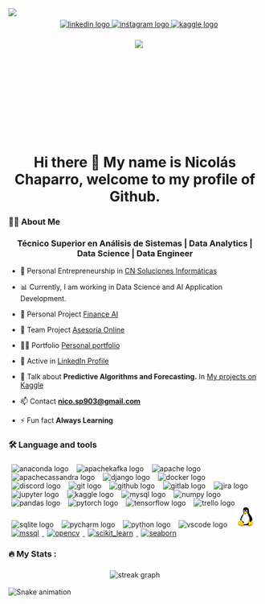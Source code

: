 <img align="left" height="250" src="https://media.giphy.com/media/v1.Y2lkPTc5MGI3NjExbHlpN3Rudjd6YXQ0YTBiODByeGdhdnQ4bDR5eG1uemlxd3ZwOGVxMiZlcD12MV9pbnRlcm5hbF9naWZfYnlfaWQmY3Q9Zw/SfXWQHEj2zVhd0gRai/giphy.gif" />

###

<div align="center">
  <a href="https://www.linkedin.com/in/nicolas-chaparro-012aa325a/" target="_blank">
    <img src="https://img.shields.io/static/v1?message=LinkedIn&logo=linkedin&label=&color=0077B5&logoColor=white&labelColor=&style=for-the-badge" height="25" alt="linkedin logo"  />
  </a>
  <a href="https://www.instagram.com/cn_solucionesinformaticas/" target="_blank">
    <img src="https://img.shields.io/static/v1?message=Instagram&logo=instagram&label=&color=E4405F&logoColor=white&labelColor=&style=for-the-badge" height="25" alt="instagram logo"  />
  </a>
    <a href="https://www.kaggle.com/nicolaschaparro" target="_blank">
    <img src="https://img.shields.io/badge/Kaggle-20BEFF?style=for-the-badge&logo=Kaggle&logoColor=white" height="25" alt="kaggle logo"  />
  </a>
</div>

###
<div align="center">
  <img src="https://visitor-badge.laobi.icu/badge?page_id=NicolasCH24.NicolasCH24&"  />
</div>

###

<br clear="both">

<h1 align="center">Hi there 👋 My name is Nicolás Chaparro, welcome to my profile of Github.</h1>

###

<h3 align="left">👩‍💻  About Me</h3>

<h3 align="center">Técnico Superior en Análisis de Sistemas | Data Analytics | Data Science | Data Engineer</h3>

- 🔭 Personal Entrepreneurship in [CN Soluciones Informáticas](https://www.instagram.com/cn_solucionesinformaticas/)

- 📊 Currently, I am working in Data Science and AI Application Development.

- 🤖 Personal Project [Finance AI](https://www.linkedin.com/posts/nicolas-chaparro-012aa325a_hola-red-les-comparto-un-proyecto-en-el-activity-7206027684626280448-8uPl?utm_source=share&utm_medium=member_desktop)

- 🤝 Team Project [Asesoría Online](https://www.linkedin.com/posts/nicolas-chaparro-012aa325a_datascience-machinelearning-python-activity-7186824089703989248-q5Zi?utm_source=share&utm_medium=member_desktop)

- 👨‍💻 Portfolio [Personal portfolio](https://github.com/NicolasCH24/Portfolio)

- 📝 Active in [LinkedIn Profile](https://www.linkedin.com/in/nicolas-chaparro-012aa325a/)

- 💬 Talk about **Predictive Algorithms and Forecasting.** In [My projects on Kaggle](https://www.kaggle.com/code/nicolaschaparro/forecast-autoreg-autoreg-direct)

- 📫 Contact **nico.sp903@gmail.com**

- ⚡ Fun fact **Always Learning**


###



###

<h3 align="left">🛠 Language and tools</h3>

###

<div align="left">
  <img src="https://cdn.simpleicons.org/anaconda/44A833" height="40" alt="anaconda logo" style="margin: 0 6px;" />
  <img src="https://skillicons.dev/icons?i=kafka" height="40" alt="apachekafka logo" style="margin: 0 6px;" />
  <img src="https://cdn.simpleicons.org/apache/D22128" height="40" alt="apache logo" style="margin: 0 6px;" />
  <img src="https://cdn.simpleicons.org/apachecassandra/1287B1" height="40" alt="apachecassandra logo" style="margin: 0 6px;" />
  <img src="https://skillicons.dev/icons?i=django" height="40" alt="django logo" style="margin: 0 6px;" />
  <img src="https://cdn.simpleicons.org/docker/2496ED" height="40" alt="docker logo" style="margin: 0 6px;" />
  <img src="https://cdn.simpleicons.org/discord/5865F2" height="40" alt="discord logo" style="margin: 0 6px;" />
  <img src="https://skillicons.dev/icons?i=git" height="40" alt="git logo" style="margin: 0 6px;" />
  <img src="https://skillicons.dev/icons?i=github" height="40" alt="github logo" style="margin: 0 6px;" />
  <img src="https://cdn.simpleicons.org/gitlab/FC6D26" height="40" alt="gitlab logo" style="margin: 0 6px;" />
  <img src="https://cdn.simpleicons.org/jira/0052CC" height="40" alt="jira logo" style="margin: 0 6px;" />
  <img src="https://cdn.simpleicons.org/jupyter/F37626" height="40" alt="jupyter logo" style="margin: 0 6px;" />
  <img src="https://cdn.simpleicons.org/kaggle/20BEFF" height="40" alt="kaggle logo" style="margin: 0 6px;" />
  <img src="https://skillicons.dev/icons?i=mysql" height="40" alt="mysql logo" style="margin: 0 6px;" />
  <img src="https://cdn.simpleicons.org/numpy/013243" height="40" alt="numpy logo" style="margin: 0 6px;" />
  <img src="https://cdn.simpleicons.org/pandas/150458" height="40" alt="pandas logo" style="margin: 0 6px;" />
  <img src="https://cdn.simpleicons.org/pytorch/EE4C2C" height="40" alt="pytorch logo" style="margin: 0 6px;" />
  <img src="https://cdn.simpleicons.org/tensorflow/FF6F00" height="40" alt="tensorflow logo" style="margin: 0 6px;" />
  <img src="https://cdn.simpleicons.org/trello/0052CC" height="40" alt="trello logo" style="margin: 0 6px;" />
  <img src="https://skillicons.dev/icons?i=sqlite" height="40" alt="sqlite logo" style="margin: 0 6px;" />
  <img src="https://cdn.jsdelivr.net/gh/devicons/devicon/icons/pycharm/pycharm-original.svg" height="40" alt="pycharm logo" style="margin: 0 6px;" />
  <img src="https://cdn.jsdelivr.net/gh/devicons/devicon/icons/python/python-original.svg" height="40" alt="python logo" style="margin: 0 6px;" />
  <img src="https://cdn.jsdelivr.net/gh/devicons/devicon/icons/vscode/vscode-original.svg" height="40" alt="vscode logo" style="margin: 0 6px;" />
  <a href="https://www.linux.org/" target="_blank" rel="noreferrer">
    <img src="https://raw.githubusercontent.com/devicons/devicon/master/icons/linux/linux-original.svg" alt="linux" width="40" height="40" style="margin: 0 6px;" />
  </a>
  <a href="https://www.microsoft.com/en-us/sql-server" target="_blank" rel="noreferrer">
    <img src="https://www.svgrepo.com/show/303229/microsoft-sql-server-logo.svg" alt="mssql" width="40" height="40" style="margin: 0 6px;" />
  </a>
  <a href="https://opencv.org/" target="_blank" rel="noreferrer">
    <img src="https://www.vectorlogo.zone/logos/opencv/opencv-icon.svg" alt="opencv" width="40" height="40" style="margin: 0 6px;" />
  </a>
  <a href="https://pandas.pydata.org/" target="_blank" rel="noreferrer">
    <img src="https://upload.wikimedia.org/wikipedia/commons/0/05/Scikit_learn_logo_small.svg" alt="scikit_learn" width="40" height="40" style="margin: 0 6px;" />
  </a>
  <a href="https://seaborn.pydata.org/" target="_blank" rel="noreferrer">
    <img src="https://seaborn.pydata.org/_images/logo-mark-lightbg.svg" alt="seaborn" width="40" height="40" style="margin: 0 6px;" />
  </a>
</div>



<h3 align="left">🔥   My Stats :</h3>

###

<div align="center">
  <img src="https://streak-stats.demolab.com?user=NicolasCH24&locale=en&mode=daily&theme=dark&hide_border=false&border_radius=5&order=3" height="220" alt="streak graph"  />
</div>

<br clear="both">

<img src="https://raw.githubusercontent.com/NicolasCH24/NicolasCH24/output/snake.svg" alt="Snake animation" />

###

